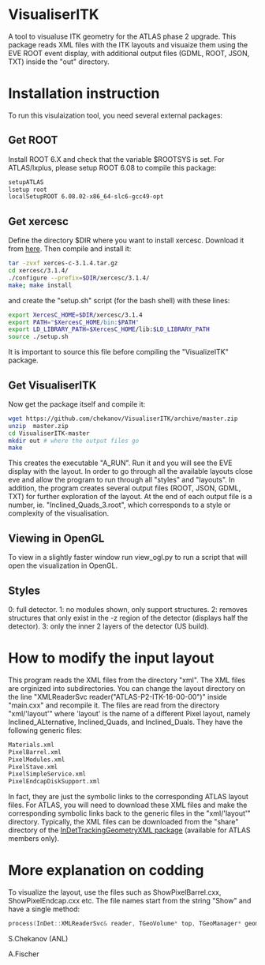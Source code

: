 # VisualiserITK
A tool to visualuse ITK geometry for the ATLAS phase 2 upgrade. 
This package reads XML files with the ITK layouts and visuaize them using the EVE ROOT event display,
with additional output files (GDML, ROOT, JSON, TXT) inside the "out" directory.

# Installation instruction

To run this visulaization tool, you need several external packages:

## Get ROOT
Install ROOT 6.X and check that the variable $ROOTSYS is set. 
For ATLAS/lxplus, please setup ROOT 6.08 to compile this package:

```bash
setupATLAS
lsetup root
localSetupROOT 6.08.02-x86_64-slc6-gcc49-opt
```

## Get xercesc

Define the directory $DIR where you want to install xercesc. Download it from
[here](http://ftp-stud.hs-esslingen.de/pub/Mirrors/ftp.apache.org/dist//xerces/c/3/sources/xerces-c-3.1.4.tar.gz). 
Then compile and install it:


```bash
tar -zvxf xerces-c-3.1.4.tar.gz
cd xercesc/3.1.4/
./configure --prefix=$DIR/xercesc/3.1.4/
make; make install
```

and create the "setup.sh" script (for the bash shell)  with these lines:

```bash
export XercesC_HOME=$DIR/xercesc/3.1.4
export PATH="$XercesC_HOME/bin:$PATH"
export LD_LIBRARY_PATH=$XercesC_HOME/lib:$LD_LIBRARY_PATH
source ./setup.sh
```

It is important to source this file before compiling the "VisualizeITK" package.

 
## Get VisualiserITK

Now get the package itself and compile it:


```bash
wget https://github.com/chekanov/VisualiserITK/archive/master.zip
unzip  master.zip
cd VisualiserITK-master
mkdir out # where the output files go
make
```
  
This creates the executable "A_RUN". Run it and you will see the EVE display with the layout. In order to go through all the available layouts close eve and allow the program to run through all "styles" and "layouts".
In addition, the program creates several output files (ROOT, JSON, GDML, TXT) for further exploration of the layout.
At the end of each output file is a number, ie. "Inclined_Quads_3.root", which corresponds to a style or complexity of the visualisation.

## Viewing in OpenGL

To view in a slightly faster window run view_ogl.py to run a script that will open the visualization in OpenGL.

## Styles

0: full detector.
1: no modules shown, only support structures.
2: removes structures that only exist in the -z region of the detector (displays half the detector).
3: only the inner 2 layers of the detector (US build).

# How to modify the input layout

This program reads the XML files from the directory "xml". The XML files are orginized into subdirectories. You can change 
the layout directory on the line "XMLReaderSvc reader("ATLAS-P2-ITK-16-00-00")" inside "main.cxx" and recompile it. 
The files are read from the directory "xml/'layout'" where 'layout' is the name of a different Pixel layout, namely Inclined_ALternative, Inclined_Quads, and Inclined_Duals. They have the following generic files: 
 
```bash
Materials.xml
PixelBarrel.xml
PixelModules.xml
PixelStave.xml
PixelSimpleService.xml
PixelEndcapDiskSupport.xml
```

In fact, they are just the symbolic links to the corresponding ATLAS layout files. For ATLAS, you will need to download these XML files and make the corresponding symbolic links back to the generic files in the "xml/'layout'" directory.
Typically, the XML files can be downloaded from the "share" directory of the [InDetTrackingGeometryXML package](https://svnweb.cern.ch/trac/atlasoff/browser/InnerDetector/InDetDetDescr/InDetTrackingGeometryXML/trunk/share?order=name) (available for ATLAS members only).
 
# More explanation on codding

To visualize the layout, use the files such as ShowPixelBarrel.cxx,  ShowPixelEndcap.cxx etc.
The file names start from the string "Show" and have a single method:


```c++
process(InDet::XMLReaderSvc& reader, TGeoVolume* top, TGeoManager* geom, int complexity, string infile)
```


S.Chekanov (ANL)

A.Fischer 
 



